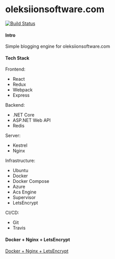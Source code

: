 # oleksiionsoftware.com

[![Build Status](https://travis-ci.org/oleksii-udovychenko/oleksiionsoftware.com.svg?branch=master)](https://travis-ci.org/oleksii-udovychenko/oleksiionsoftware.com)

#### Intro

Simple blogging engine for oleksiionsoftware.com

#### Tech Stack

Frontend:
- React
- Redux
- Webpack
- Express

Backend:
- .NET Core
- ASP.NET Web API
- Redis

Server:
- Kestrel 
- Nginx

Infrastructure:
- Ubuntu
- Docker
- Docker Compose
- Azure
- Acs Engine
- Supervisor
- LetsEncrypt

CI/CD:
- Git
- Travis


#### Docker + Nginx + LetsEncrypt 

[Docker + Nginx + LetsEncrypt](https://miki725.github.io/docker/crypto/2017/01/29/docker+nginx+letsencrypt.html)